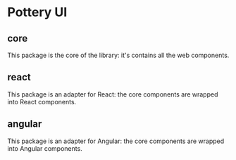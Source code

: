 # Pottery UI

## core

This package is the core of the library: it's contains all the web components.

## react

This package is an adapter for React: the core components are wrapped into React components.

## angular

This package is an adapter for Angular: the core components are wrapped into Angular components.
